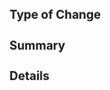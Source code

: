 <!--
# PLEASE READ FIRST
If asking a question, looking for help, or you have an idea for Greenwood, please consider opening a discussion first or chatting with us in our Discord.
-->

## Type of Change

<!-- Please write out from of the following options: -->
<!-- Feature / Bug / Other -->

## Summary

<!-- Brief summary of the issue like steps to reproduce for a bug, motivation, or API design -->

## Details

<!-- 
Include relevant code samples, example snippets, benefits, complexity, etc.  For feature requests, please make sure to provide an actionable outcome.  If you're unsure what qualifies, please consider starting a Discussion first, we can always transfer it later :).

This is a good post for helping to formulate a good set of details
https://stackoverflow.com/help/how-to-ask

For bug reports, please include your configuration file, a sample of your workspace with the minimum amount of code needed to reproduce and runtime.  A full repo is even better!
-->